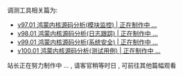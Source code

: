 
调测工具相关篇为: 

* [v97.01 鸿蒙内核源码分析(模块监控) | 正在制作中 ... ](/blog/97.md)
* [v98.01 鸿蒙内核源码分析(日志跟踪) | 正在制作中 ... ](/blog/98.md)
* [v99.01 鸿蒙内核源码分析(系统安全) | 正在制作中 ... ](/blog/99.md)
* [v100.01 鸿蒙内核源码分析(测试用例) | 正在制作中 ... ](/blog/100.md)



站长正在努力制作中 ... , 请客官稍等时日 , 可前往其他篇幅观看 















  

